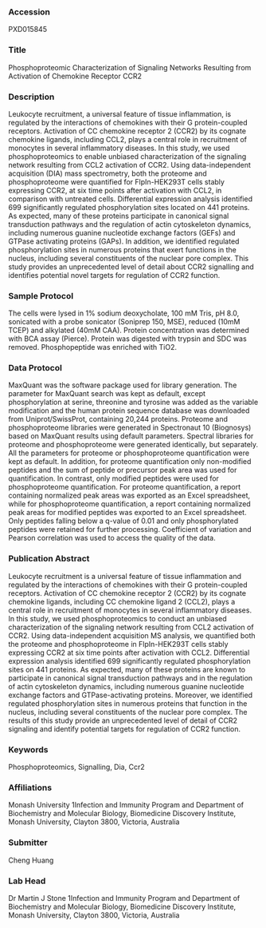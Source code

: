 ### Accession
PXD015845

### Title
Phosphoproteomic Characterization of Signaling Networks Resulting from Activation of Chemokine Receptor CCR2

### Description
Leukocyte recruitment, a universal feature of tissue inflammation, is regulated by the interactions of chemokines with their G protein-coupled receptors. Activation of CC chemokine receptor 2 (CCR2) by its cognate chemokine ligands, including CCL2, plays a central role in recruitment of monocytes in several inflammatory diseases. In this study, we used phosphoproteomics to enable unbiased characterization of the signaling network resulting from CCL2 activation of CCR2. Using data-independent acquisition (DIA) mass spectrometry, both the proteome and phosphoproteome were quantified for FlpIn-HEK293T cells stably expressing CCR2, at six time points after activation with CCL2, in comparison with untreated cells. Differential expression analysis identified 699 significantly regulated phosphorylation sites located on 441 proteins. As expected, many of these proteins participate in canonical signal transduction pathways and the regulation of actin cytoskeleton dynamics, including numerous guanine nucleotide exchange factors (GEFs) and GTPase activating proteins (GAPs). In addition, we identified regulated phosphorylation sites in numerous proteins that exert functions in the nucleus, including several constituents of the nuclear pore complex. This study provides an unprecedented level of detail about CCR2 signalling and identifies potential novel targets for regulation of CCR2 function.

### Sample Protocol
The cells were lysed in 1% sodium deoxycholate, 100 mM Tris, pH 8.0, sonicated with a probe sonicator (Soniprep 150, MSE), reduced (10mM TCEP) and alkylated (40mM CAA). Protein concentration was determined with BCA assay (Pierce). Protein was digested with trypsin and SDC was removed. Phosphopeptide was enriched with TiO2.

### Data Protocol
MaxQuant was the software package used for library generation. The parameter for MaxQuant search was kept as default, except phosphorylation at serine, threonine and tyrosine was added as the variable modification and the human protein sequence database was downloaded from Uniprot/SwissProt, containing 20,244 proteins. Proteome and phosphoproteome libraries were generated in Spectronaut 10 (Biognosys) based on MaxQuant results using default parameters. Spectral libraries for proteome and phosphoproteome were generated identically, but separately. All the parameters for proteome or phosphoproteome quantification were kept as default. In addition, for proteome quantification only non-modified peptides and the sum of peptide or precursor peak area was used for quantification. In contrast, only modified peptides were used for phosphoproteome quantification. For proteome quantification, a report containing normalized peak areas was exported as an Excel spreadsheet, while for phosphoproteome quantification, a report containing normalized peak areas for modified peptides was exported to an Excel spreadsheet. Only peptides falling below a q-value of 0.01 and only phosphorylated peptides were retained for further processing. Coefficient of variation and Pearson correlation was used to access the quality of the data.

### Publication Abstract
Leukocyte recruitment is a universal feature of tissue inflammation and regulated by the interactions of chemokines with their G protein-coupled receptors. Activation of CC chemokine receptor 2 (CCR2) by its cognate chemokine ligands, including CC chemokine ligand 2 (CCL2), plays a central role in recruitment of monocytes in several inflammatory diseases. In this study, we used phosphoproteomics to conduct an unbiased characterization of the signaling network resulting from CCL2 activation of CCR2. Using data-independent acquisition MS analysis, we quantified both the proteome and phosphoproteome in FlpIn-HEK293T cells stably expressing CCR2 at six time points after activation with CCL2. Differential expression analysis identified 699 significantly regulated phosphorylation sites on 441 proteins. As expected, many of these proteins are known to participate in canonical signal transduction pathways and in the regulation of actin cytoskeleton dynamics, including numerous guanine nucleotide exchange factors and GTPase-activating proteins. Moreover, we identified regulated phosphorylation sites in numerous proteins that function in the nucleus, including several constituents of the nuclear pore complex. The results of this study provide an unprecedented level of detail of CCR2 signaling and identify potential targets for regulation of CCR2 function.

### Keywords
Phosphoproteomics, Signalling, Dia, Ccr2

### Affiliations
Monash University
1Infection and Immunity Program and Department of Biochemistry and Molecular Biology, Biomedicine Discovery Institute, Monash University, Clayton 3800, Victoria, Australia

### Submitter
Cheng Huang

### Lab Head
Dr Martin J Stone
1Infection and Immunity Program and Department of Biochemistry and Molecular Biology, Biomedicine Discovery Institute, Monash University, Clayton 3800, Victoria, Australia


